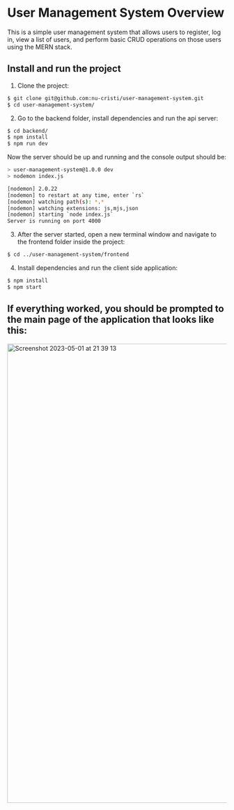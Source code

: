 # User Management System Overview

This is a simple user management system that allows users to register, log in, view a list of users, and perform basic CRUD operations on those users using the MERN stack.


## Install and run the project

1. Clone the project:

```bash
$ git clone git@github.com:nu-cristi/user-management-system.git
$ cd user-management-system/
```

2. Go to the backend folder, install dependencies and run the api server:

```bash
$ cd backend/
$ npm install
$ npm run dev
```
Now the server should be up and running and the console output should be:

```bash
> user-management-system@1.0.0 dev
> nodemon index.js

[nodemon] 2.0.22
[nodemon] to restart at any time, enter `rs`
[nodemon] watching path(s): *.*
[nodemon] watching extensions: js,mjs,json
[nodemon] starting `node index.js`
Server is running on port 4000
```

3. After the server started, open a new terminal window and navigate to the frontend folder inside the project:

```bash
$ cd ../user-management-system/frontend
```

4. Install dependencies and run the client side application:

```bash
$ npm install
$ npm start
```

## If everything worked, you should be prompted to the main page of the application that looks like this:

<img width="1056" alt="Screenshot 2023-05-01 at 21 39 13" src="https://user-images.githubusercontent.com/101981056/235509187-3820904b-c73d-4704-b0a2-53737c8fbc8f.png">
